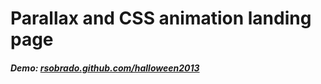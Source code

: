 # Parallax and CSS animation landing page

##### Demo: [rsobrado.github.com/halloween2013](https://rsobrado.github.com/halloween2013)

